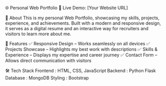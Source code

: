 🌐 Personal Web Portfolio
🚀 Live Demo: [Your Website URL]

📌 About
This is my personal Web Portfolio, showcasing my skills, projects, experience, and achievements. Built with a modern and responsive design, it serves as a digital resume and an interactive way for recruiters and visitors to learn more about me.

🎯 Features
✅ Responsive Design – Works seamlessly on all devices
✅ Projects Showcase – Highlights my best work with descriptions
✅ Skills & Experience – Displays my expertise and career journey
✅ Contact Form – Allows direct communication with visitors

🛠️ Tech Stack
Frontend : HTML, CSS, JavaScript
Backend : Python Flask
Database : MongoDB
Styling : Bootstrap
